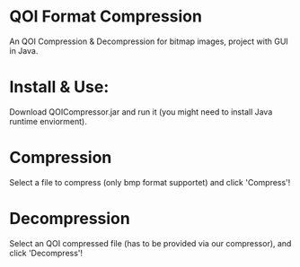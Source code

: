 # QOI Format Compression
An QOI Compression & Decompression for bitmap images, project with GUI in Java.

# Install & Use:
Download QOICompressor.jar and run it (you might need to install Java runtime enviorment).

# Compression
Select a file to compress (only bmp format supportet) and click 'Compress'!

# Decompression
Select an QOI compressed file (has to be provided via our compressor), and click 'Decompress'!

<!-- Note
Further description (along with an updated version of the project) coming soon! -->
